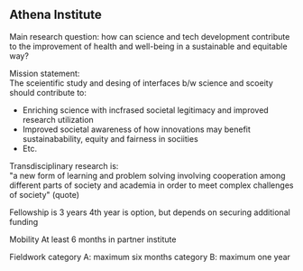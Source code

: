 
## Athena Institute  

Main research question: how can science and tech development contribute to the improvement of health and well-being in a sustainable and equitable way?  

Mission statement:  
The sceientific study and desing of interfaces b/w science and scoeity should contribute to:
* Enriching science with incfrased societal legitimacy and improved research utilization
* Improved societal awareness of how innovations may benefit sustainabability, equity and fairness in sociities
* Etc.

Transdisciplinary research is:  
"a new form of learning and problem solving involving cooperation among different parts of society and academia in order to meet complex challenges of society" (quote)

Fellowship is 3 years
4th year is option, but depends on securing additional funding

Mobility
At least 6 months in partner institute

Fieldwork
category A: maximum six months
category B: maximum one year
